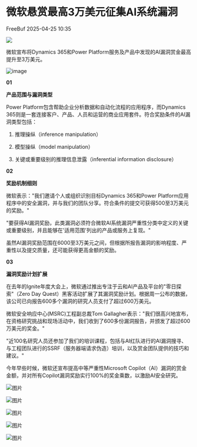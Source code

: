 #  微软悬赏最高3万美元征集AI系统漏洞   
 FreeBuf   2025-04-25 10:35  
  
![](https://mmbiz.qpic.cn/mmbiz_gif/qq5rfBadR38jUokdlWSNlAjmEsO1rzv3srXShFRuTKBGDwkj4gvYy34iajd6zQiaKl77Wsy9mjC0xBCRg0YgDIWg/640?wx_fmt=gif "")  
  
  
微软宣布将Dynamics 365和Power Platform服务及产品中发现的AI漏洞赏金最高提升至3万美元。  
  
  
![image](https://mmbiz.qpic.cn/mmbiz_jpg/qq5rfBadR39MGtPfJKlpVKmsT5Kv3iapGjjbdBZxKLD3TEXutwgLiaT4BBKXnYQgrEAqI5ibVdPibtibvCxacDqSGaA/640?wx_fmt=jpeg&from=appmsg "")  
  
  
**01**  
  
  
  
**产品范围与漏洞类型**  
  
  
Power Platform包含帮助企业分析数据和自动化流程的应用程序，而Dynamics 365则是一套连接客户、产品、人员和运营的商业应用套件。符合奖励条件的AI漏洞类型包括：  
  
  
1. 推理操纵（inference manipulation）  
  
2. 模型操纵（model manipulation）  
  
3. 关键或重要级别的推理信息泄露（inferential information disclosure）  
  
  
**02**  
  
  
  
**奖励机制细则**  
  
  
微软表示："我们邀请个人或组织识别目标Dynamics 365和Power Platform应用程序中的安全漏洞，并与我们的团队分享。符合条件的提交可获得500至3万美元的奖励。"  
  
  
"要获得AI漏洞奖励，此类漏洞必须符合微软AI系统漏洞严重性分类中定义的关键或重要级别，并且能够在'适用范围'列出的产品或服务上复现。"  
  
  
虽然AI漏洞奖励范围在6000至3万美元之间，但根据所报告漏洞的影响程度、严重性以及提交质量，还可能获得更高金额的奖励。  
  
  
**03**  
  
  
  
**漏洞奖励计划扩展**  
  
  
在去年的Ignite年度大会上，微软通过推出专注于云和AI产品及平台的"零日探索"（Zero Day Quest）黑客活动扩展了其漏洞奖励计划。根据周一公布的数据，该公司已向报告600多个漏洞的研究人员支付了超过600万美元。  
  
  
微软安全响应中心(MSRC)工程副总裁Tom Gallagher表示："我们很高兴地宣布，在资格研究挑战和现场活动中，我们收到了600多份漏洞报告，并颁发了超过600万美元的奖金。"  
  
  
"近100名研究人员还参加了我们的培训课程，包括与AI红队进行的AI漏洞搜寻、与工程团队进行的SSRF（服务器端请求伪造）培训，以及赏金团队提供的技巧和建议。"  
  
  
今年早些时候，微软还宣布提高中等严重性Microsoft Copilot（AI）漏洞的赏金金额，并对所有Copilot漏洞奖励实行100%的奖金乘数，以激励AI安全研究。  
  
  
![图片](https://mmbiz.qpic.cn/mmbiz_gif/qq5rfBadR39ibFdyjP3Qp8CEJxFWljbW1y91mvSZuxibf3Q3g2rJ32FNzoYfx4yaBmWbfwcRaNicuMo3AxIck2bCw/640?wx_fmt=gif&from=appmsg&wxfrom=5&wx_lazy=1&tp=webp "")  
  
  
  
[](https://mp.weixin.qq.com/s?__biz=MjM5NjA0NjgyMA==&mid=2651319086&idx=1&sn=e2ff862babd7662c4fa06b0e069c03f2&scene=21#wechat_redirect)  
  
[](https://mp.weixin.qq.com/s?__biz=MjM5NjA0NjgyMA==&mid=2651319171&idx=2&sn=9ae825f6633d32e60f1f2474c29e4e20&scene=21#wechat_redirect)  
  
[](https://mp.weixin.qq.com/s?__biz=MjM5NjA0NjgyMA==&mid=2651319257&idx=1&sn=a603c646a53e3a242a2e79faf4f06239&scene=21#wechat_redirect)  
  
  
  
  
  
  
![图片](https://mmbiz.qpic.cn/mmbiz_png/qq5rfBadR39ibFdyjP3Qp8CEJxFWljbW1uEIoRxNoqa17tBBrodHPbOERbZXdjFvNZC5uz0HtCfKbKx3o3XarGQ/640?wx_fmt=other&from=appmsg&wxfrom=5&wx_lazy=1&wx_co=1&tp=webp "")  
  
  
  
  
  
  
  
  
  
![图片](https://mmbiz.qpic.cn/mmbiz_jpg/qq5rfBadR3icFibibPIGEfXsibI0C3or4BS5KDnCKUfVLVQGsc9BiaQTUsrwzfcianumzeLVcmibOmm2FzUqef2V6WPQQ/640?wx_fmt=other&from=appmsg&wxfrom=5&wx_lazy=1&wx_co=1&tp=webp "")  
  
  
  
  
  
![图片](https://mmbiz.qpic.cn/mmbiz_gif/qq5rfBadR38mFMbqsUOVbBDicib7jSu7FfibBxO3LTiafGpMPic7a01jnxbnwOtajXvq5j2piaII2Knau7Av5Kxvp2wA/640?wx_fmt=gif&from=appmsg&wxfrom=5&wx_lazy=1&tp=webp "")  
  
![图片](https://mmbiz.qpic.cn/mmbiz_gif/qq5rfBadR3icF8RMnJbsqatMibR6OicVrUDaz0fyxNtBDpPlLfibJZILzHQcwaKkb4ia57xAShIJfQ54HjOG1oPXBew/640?wx_fmt=gif&wxfrom=5&wx_lazy=1&tp=webp "")  
  
